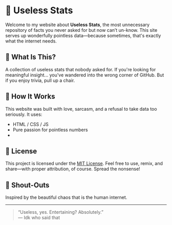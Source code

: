 # 🧠 Useless Stats

Welcome to my website about **Useless Stats**, the most unnecessary repository of facts you never asked for but now can’t un-know. This site serves up wonderfully pointless data—because sometimes, that's exactly what the internet needs.

## 🎯 What Is This?

A collection of useless stats that nobody asked for.
If you're looking for meaningful insight... you've wandered into the wrong corner of GitHub. But if you enjoy trivia, pull up a chair.

## 🧩 How It Works

This website was built with love, sarcasm, and a refusal to take data too seriously. It uses:
- HTML / CSS / JS
- Pure passion for pointless numbers
- 
## 📜 License

This project is licensed under the [MIT License](LICENSE). Feel free to use, remix, and share—with proper attribution, of course. Spread the nonsense!

## 💬 Shout-Outs

Inspired by the beautiful chaos that is the human internet.

---

> “Useless, yes. Entertaining? Absolutely.”  
> — Idk who said that
